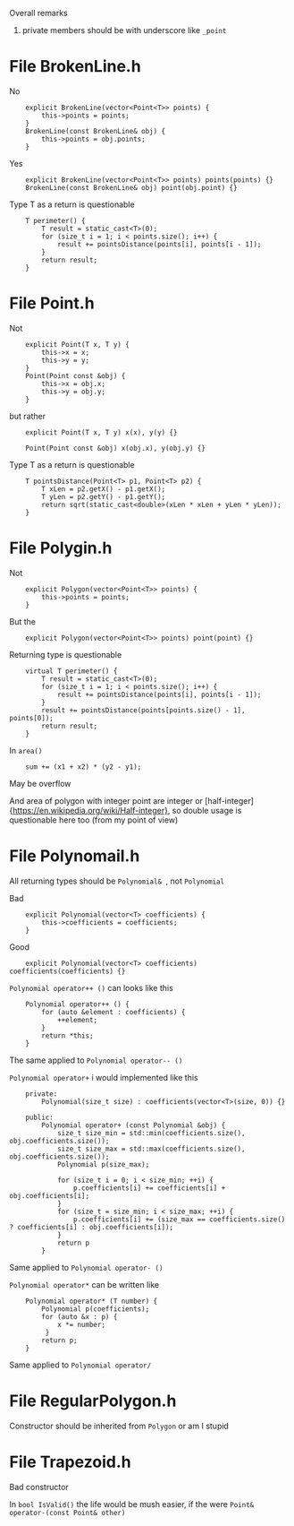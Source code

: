Overall remarks
1. private members should be with underscore like ```_point```


# File BrokenLine.h

No
```
    explicit BrokenLine(vector<Point<T>> points) {
        this->points = points;
    }
    BrokenLine(const BrokenLine& obj) {
        this->points = obj.points;
    }
```
Yes
```
    explicit BrokenLine(vector<Point<T>> points) points(points) {}
    BrokenLine(const BrokenLine& obj) point(obj.point) {}
```


Type T as a return is questionable 
```
    T perimeter() {
        T result = static_cast<T>(0);
        for (size_t i = 1; i < points.size(); i++) {
            result += pointsDistance(points[i], points[i - 1]);
        }
        return result;
    }
```


# File Point.h

Not
```
    explicit Point(T x, T y) {
        this->x = x;
        this->y = y;
    }
    Point(Point const &obj) {
        this->x = obj.x;
        this->y = obj.y;
    }
```

but rather

```    
    explicit Point(T x, T y) x(x), y(y) {}
    
    Point(Point const &obj) x(obj.x), y(obj.y) {}
```

Type T as a return is questionable 
```
    T pointsDistance(Point<T> p1, Point<T> p2) {
        T xLen = p2.getX() - p1.getX();
        T yLen = p2.getY() - p1.getY();
        return sqrt(static_cast<double>(xLen * xLen + yLen * yLen));
    }
```

# File Polygin.h

Not
```
    explicit Polygon(vector<Point<T>> points) {
        this->points = points;
    }
```
But the
```
    explicit Polygon(vector<Point<T>> points) point(point) {}
```

Returning type is questionable
```
    virtual T perimeter() {
        T result = static_cast<T>(0);
        for (size_t i = 1; i < points.size(); i++) {
            result += pointsDistance(points[i], points[i - 1]);
        }
        result += pointsDistance(points[points.size() - 1], points[0]);
        return result;
    }
```

In ```area()```
```
    sum += (x1 + x2) * (y2 - y1);
```
May be overflow

And area of polygon with integer point are integer or [half-integer]{https://en.wikipedia.org/wiki/Half-integer}, so double usage is questionable here too (from my point of view)

# File Polynomail.h

All returning types should be ```Polynomial& ```, not ```Polynomial```

Bad
```
    explicit Polynomial(vector<T> coefficients) {
        this->coefficients = coefficients;
    }
```

Good
```
    explicit Polynomial(vector<T> coefficients) coefficients(coefficients) {}
```

```Polynomial operator++ ()``` can looks like this

```
    Polynomial operator++ () {
        for (auto &element : coefficients) {
            ++element;
        }
        return *this;
    }
```

The same applied to ```Polynomial operator-- ()```

```Polynomial operator+``` i would implemented like this

```
    private:
        Polynomial(size_t size) : coefficients(vector<T>(size, 0)) {}
        
    public:
        Polynomial operator+ (const Polynomial &obj) {
            size_t size_min = std::min(coefficients.size(), obj.coefficients.size());
            size_t size_max = std::max(coefficients.size(), obj.coefficients.size());
            Polynomial p(size_max);
            
            for (size_t i = 0; i < size_min; ++i) {
                p.coefficients[i] += coefficients[i] + obj.coefficients[i];
            }
            for (size_t = size_min; i < size_max; ++i) {
                p.coefficients[i] += (size_max == coefficients.size() ? coefficients[i] : obj.coefficients[i]);
            }
            return p
        }
```
Same applied to ```Polynomial operator- ()```

```Polynomial operator*``` can be written like

```
    Polynomial operator* (T number) {
        Polynomial p(coefficients);
        for (auto &x : p) {
            x *= number;
         }
        return p;
    }
```
Same applied to ```Polynomial operator/```

# File RegularPolygon.h

Constructor should be inherited from ```Polygon``` or am I stupid

# File Trapezoid.h

Bad constructor

In ```bool IsValid()``` the life would be mush easier, if the were ```Point& operator-(const Point& other)```
